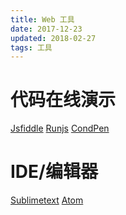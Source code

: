 ```yaml
---
title: Web 工具
date: 2017-12-23
updated: 2018-02-27
tags: 工具
---
```


# 代码在线演示

[Jsfiddle](https://jsfiddle.net/) [Runjs](http://runjs.cn/) [CondPen](https://codepen.io/)

# IDE/编辑器

[Sublimetext](https://www.sublimetext.com/) [Atom](https://atom.io/) 
